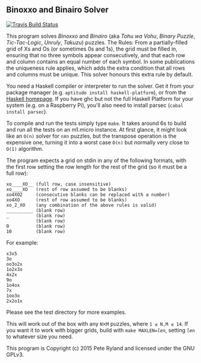 ## Binoxxo and Binairo Solver
[![Travis Build Status](https://travis-ci.org/peteryland/binoxxo.svg?branch=master)](https://travis-ci.org/peteryland/binoxxo)

This program solves *Binoxxo* and *Binairo* (aka *Tohu wa Vohu*, *Binary
Puzzle*, *Tic-Tac-Logic*, *Unruly*, *Takuzu*) puzzles.  The Rules: From a
partially-filled grid of Xs and Os (or sometimes 0s and 1s), the grid must be
filled in, ensuring that no three symbols appear consecutively, and that each
row and column contains an equal number of each symbol.  In some publications
the uniqueness rule applies, which adds the extra condition that all rows and
columns must be unique.  This solver honours this extra rule by default.

You need a Haskell compiler or interpreter to run the solver.  Get it from your
package manager (e.g. `aptitude install haskell-platform`), or from the
[Haskell homepage](https://www.haskell.org/platform/).  If you have ghc but not
the full Haskell Platform for your system (e.g. on a Raspberry Pi), you'll also
need to install parsec (`cabal install parsec`).

To compile and run the tests simply type `make`.  It takes around 6s to build
and run all the tests on an m1.micro instance.  At first glance, it might look
like an `O(n)` solver for `n`x`n` puzzles, but the transpose operation is the
expensive one, turning it into a worst case `O(n)` but normally very close to
`O(1)` algorithm.

The program expects a grid on stdin in any of the following formats, with the
first row setting the row length for the rest of the grid (so it must be a full
row):

```
xo____XO__ (full row, case insensitive)
xo____XO   (rest of row assumed to be blanks)
xo4XO2     (consecutive blanks can be replaced with a number)
xo4XO      (rest of row assumed to be blanks)
xo_2_XO    (any combination of the above rules is valid)
__________ (blank row)
_          (blank row)
           (blank row)
0          (blank row)
10         (blank row)
```

For example:

```
x3x5
3o
oo3o2x
1o2x3o
4x2x
9o
1o4ox
7x
1oo3o
2x2o1x
```

Please see the test directory for more examples.

This will work out of the box with any `N⨉M` puzzles, where `1 ≤ N,M ≤ 14`.  If
you want it to work with bigger grids, build with `make MAXLEN=`*`len`*,
setting *`len`* to whatever size you need.

This program is Copyright (c) 2015 Pete Ryland and licensed under the GNU
GPLv3.
